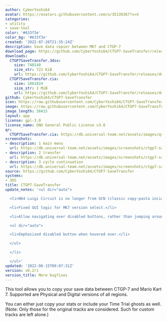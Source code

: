 ```yaml
---
author: CyberYoshi64
avatar: https://avatars.githubusercontent.com/u/35138367?v=4
categories:
- utility
- save-tool
color: '#633f3e'
color_bg: '#633f3e'
created: '2022-07-26T21:35:24Z'
description: Save data copier between MK7 and CTGP-7
download_page: https://github.com/CyberYoshi64/CTGP7-SaveTransfer/releases
downloads:
  CTGP7SaveTransfer.3dsx:
    size: 740140
    size_str: 722 KiB
    url: https://github.com/CyberYoshi64/CTGP7-SaveTransfer/releases/download/v0.2r1/CTGP7SaveTransfer.3dsx
  CTGP7SaveTransfer.cia:
    size: 1061824
    size_str: 1 MiB
    url: https://github.com/CyberYoshi64/CTGP7-SaveTransfer/releases/download/v0.2r1/CTGP7SaveTransfer.cia
github: CyberYoshi64/CTGP7-SaveTransfer
icon: https://raw.githubusercontent.com/CyberYoshi64/CTGP7-SaveTransfer/main/app/icon.png
image: https://raw.githubusercontent.com/CyberYoshi64/CTGP7-SaveTransfer/main/app/banner.png
image_length: 38415
layout: app
license: gpl-3.0
license_name: GNU General Public License v3.0
qr:
  CTGP7SaveTransfer.cia: https://db.universal-team.net/assets/images/qr/ctgp7savetransfer-cia.png
screenshots:
- description: 1 main menu
  url: https://db.universal-team.net/assets/images/screenshots/ctgp7-savetransfer/1-main-menu.png
- description: 2 transfer
  url: https://db.universal-team.net/assets/images/screenshots/ctgp7-savetransfer/2-transfer.png
- description: 3 cycle continuation
  url: https://db.universal-team.net/assets/images/screenshots/ctgp7-savetransfer/3-cycle-continuation.png
source: https://github.com/CyberYoshi64/CTGP7-SaveTransfer
systems:
- 3DS
title: CTGP7-SaveTransfer
update_notes: '<ul dir="auto">

  <li>N64 Luigi Circuit is no longer from GCN (classic copy-pasta incident, right?)</li>

  <li>Fixed GUI logic for MK7 version select.</li>

  <li>Allow navigating over disabled buttons, rather than jumping around.

  <ul dir="auto">

  <li>Emphasized disabled button when hovered over.</li>

  </ul>

  </li>

  </ul>'
updated: '2022-08-15T09:07:31Z'
version: v0.2r1
version_title: More bugfixes
---
```

This tool allows you to copy your save data between CTGP-7 and Mario Kart 7.
Supported are Physical and Digital versions of all regions.

You can either just copy your stats or include your Time Trial ghosts as well.
(Note: Only those for the original tracks are considered. Such for custom tracks are left alone.)